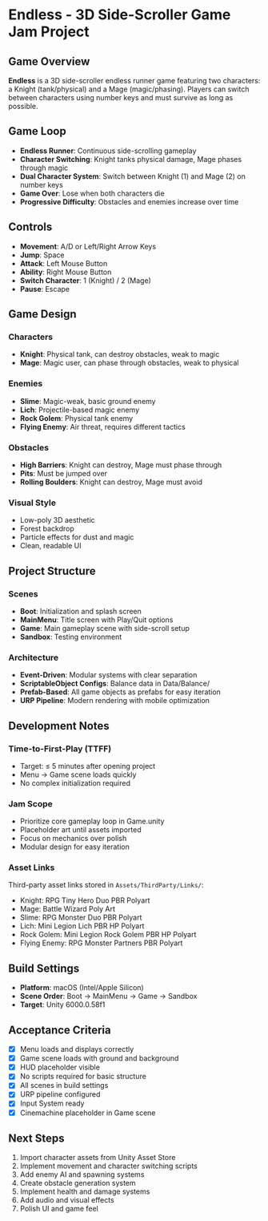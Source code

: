 # Endless - 3D Side-Scroller Game Jam Project

## Game Overview
**Endless** is a 3D side-scroller endless runner game featuring two characters: a Knight (tank/physical) and a Mage (magic/phasing). Players can switch between characters using number keys and must survive as long as possible.

## Game Loop
- **Endless Runner**: Continuous side-scrolling gameplay
- **Character Switching**: Knight tanks physical damage, Mage phases through magic
- **Dual Character System**: Switch between Knight (1) and Mage (2) on number keys
- **Game Over**: Lose when both characters die
- **Progressive Difficulty**: Obstacles and enemies increase over time

## Controls
- **Movement**: A/D or Left/Right Arrow Keys
- **Jump**: Space
- **Attack**: Left Mouse Button
- **Ability**: Right Mouse Button
- **Switch Character**: 1 (Knight) / 2 (Mage)
- **Pause**: Escape

## Game Design

### Characters
- **Knight**: Physical tank, can destroy obstacles, weak to magic
- **Mage**: Magic user, can phase through obstacles, weak to physical

### Enemies
- **Slime**: Magic-weak, basic ground enemy
- **Lich**: Projectile-based magic enemy
- **Rock Golem**: Physical tank enemy
- **Flying Enemy**: Air threat, requires different tactics

### Obstacles
- **High Barriers**: Knight can destroy, Mage must phase through
- **Pits**: Must be jumped over
- **Rolling Boulders**: Knight can destroy, Mage must avoid

### Visual Style
- Low-poly 3D aesthetic
- Forest backdrop
- Particle effects for dust and magic
- Clean, readable UI

## Project Structure

### Scenes
- **Boot**: Initialization and splash screen
- **MainMenu**: Title screen with Play/Quit options
- **Game**: Main gameplay scene with side-scroll setup
- **Sandbox**: Testing environment

### Architecture
- **Event-Driven**: Modular systems with clear separation
- **ScriptableObject Configs**: Balance data in Data/Balance/
- **Prefab-Based**: All game objects as prefabs for easy iteration
- **URP Pipeline**: Modern rendering with mobile optimization

## Development Notes

### Time-to-First-Play (TTFF)
- Target: ≤ 5 minutes after opening project
- Menu → Game scene loads quickly
- No complex initialization required

### Jam Scope
- Prioritize core gameplay loop in Game.unity
- Placeholder art until assets imported
- Focus on mechanics over polish
- Modular design for easy iteration

### Asset Links
Third-party asset links stored in `Assets/ThirdParty/Links/`:
- Knight: RPG Tiny Hero Duo PBR Polyart
- Mage: Battle Wizard Poly Art
- Slime: RPG Monster Duo PBR Polyart
- Lich: Mini Legion Lich PBR HP Polyart
- Rock Golem: Mini Legion Rock Golem PBR HP Polyart
- Flying Enemy: RPG Monster Partners PBR Polyart

## Build Settings
- **Platform**: macOS (Intel/Apple Silicon)
- **Scene Order**: Boot → MainMenu → Game → Sandbox
- **Target**: Unity 6000.0.58f1

## Acceptance Criteria
- [x] Menu loads and displays correctly
- [x] Game scene loads with ground and background
- [x] HUD placeholder visible
- [x] No scripts required for basic structure
- [x] All scenes in build settings
- [x] URP pipeline configured
- [x] Input System ready
- [x] Cinemachine placeholder in Game scene

## Next Steps
1. Import character assets from Unity Asset Store
2. Implement movement and character switching scripts
3. Add enemy AI and spawning systems
4. Create obstacle generation system
5. Implement health and damage systems
6. Add audio and visual effects
7. Polish UI and game feel
